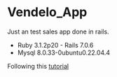 # Vendelo_App

Just an test sales app done in rails.
* Ruby 3.1.2p20 -  Rails 7.0.6
* Mysql 8.0.33-0ubuntu0.22.04.4

Following this [tutorial](https://youtube.com/playlist?list=PLP06kydD_xaUS6plnsdonHa5ySbPx1PrP)
